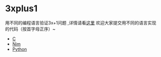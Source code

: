 # 3xplus1
用不同的编程语言验证3x+1问题 ,详情请看[这里](/readme.ipynb)
欢迎大家提交用不同的语言实现的代码（按首字母正序）~

* [C](/threexp1.c)
* [Nim](/threexp1.nim)
* [Python](/threexp1.py)
